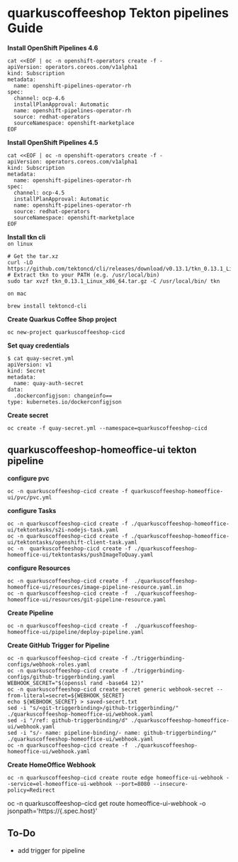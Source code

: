 # quarkuscoffeeshop Tekton pipelines Guide

**Install OpenShift Pipelines 4.6**
```
cat <<EOF | oc -n openshift-operators create -f -
apiVersion: operators.coreos.com/v1alpha1
kind: Subscription
metadata:
  name: openshift-pipelines-operator-rh
spec:
  channel: ocp-4.6
  installPlanApproval: Automatic
  name: openshift-pipelines-operator-rh
  source: redhat-operators
  sourceNamespace: openshift-marketplace
EOF
```

**Install OpenShift Pipelines 4.5**
```
cat <<EOF | oc -n openshift-operators create -f -
apiVersion: operators.coreos.com/v1alpha1
kind: Subscription
metadata:
  name: openshift-pipelines-operator-rh
spec:
  channel: ocp-4.5
  installPlanApproval: Automatic
  name: openshift-pipelines-operator-rh
  source: redhat-operators
  sourceNamespace: openshift-marketplace
EOF
```

**Install tkn cli**  
`on linux`
```
# Get the tar.xz
curl -LO https://github.com/tektoncd/cli/releases/download/v0.13.1/tkn_0.13.1_Linux_x86_64.tar.gz
# Extract tkn to your PATH (e.g. /usr/local/bin)
sudo tar xvzf tkn_0.13.1_Linux_x86_64.tar.gz -C /usr/local/bin/ tkn
```

`on mac`
```
brew install tektoncd-cli
```

**Create Quarkus Coffee Shop project**
```
oc new-project quarkuscoffeeshop-cicd
```

**Set quay credentials**  
```
$ cat quay-secret.yml
apiVersion: v1
kind: Secret
metadata:
  name: quay-auth-secret
data:
  .dockerconfigjson: changeinfo==
type: kubernetes.io/dockerconfigjson
```

**Create secret**
```
oc create -f quay-secret.yml --namespace=quarkuscoffeeshop-cicd
```

## quarkuscoffeeshop-homeoffice-ui tekton pipeline
**configure pvc**
```
oc -n quarkuscoffeeshop-cicd create -f quarkuscoffeeshop-homeoffice-ui/pvc/pvc.yml
```

**configure Tasks**
```
oc -n quarkuscoffeeshop-cicd create -f ./quarkuscoffeeshop-homeoffice-ui/tektontasks/s2i-nodejs-task.yaml
oc -n quarkuscoffeeshop-cicd create -f ./quarkuscoffeeshop-homeoffice-ui/tektontasks/openshift-client-task.yaml
oc -n  quarkuscoffeeshop-cicd create -f ./quarkuscoffeeshop-homeoffice-ui/tektontasks/pushImageToQuay.yaml
```

**configure Resources**
```
oc -n quarkuscoffeeshop-cicd create -f  ./quarkuscoffeeshop-homeoffice-ui/resources/image-pipeline-resource.yaml.in
oc -n quarkuscoffeeshop-cicd create -f  ./quarkuscoffeeshop-homeoffice-ui/resources/git-pipeline-resource.yaml
```

**Create Pipeline**
```
oc -n quarkuscoffeeshop-cicd create -f  ./quarkuscoffeeshop-homeoffice-ui/pipeline/deploy-pipeline.yaml
```

**Create GitHub Trigger for Pipeline**
```
oc -n quarkuscoffeeshop-cicd create -f ./triggerbinding-configs/webhook-roles.yaml
oc -n quarkuscoffeeshop-cicd create -f ./triggerbinding-configs/github-triggerbinding.yaml
WEBHOOK_SECRET="$(openssl rand -base64 12)"
oc -n quarkuscoffeeshop-cicd create secret generic webhook-secret --from-literal=secret=${WEBHOOK_SECRET}
echo ${WEBHOOK_SECRET} > saved-secert.txt
sed -i "s/<git-triggerbinding>/github-triggerbinding/" ./quarkuscoffeeshop-homeoffice-ui/webhook.yaml
sed -i "/ref: github-triggerbinding/d" ./quarkuscoffeeshop-homeoffice-ui/webhook.yaml
sed -i "s/- name: pipeline-binding/- name: github-triggerbinding/" ./quarkuscoffeeshop-homeoffice-ui/webhook.yaml
oc -n quarkuscoffeeshop-cicd create -f  ./quarkuscoffeeshop-homeoffice-ui/webhook.yaml
```

**Create HomeOffice Webhook**
```
oc -n quarkuscoffeeshop-cicd create route edge homeoffice-ui-webhook --service=el-homeoffice-ui-webhook --port=8080 --insecure-policy=Redirect
```


oc -n quarkuscoffeeshop-cicd  get route homeoffice-ui-webhook -o jsonpath='https://{.spec.host}'

## To-Do
* add trigger for pipeline
